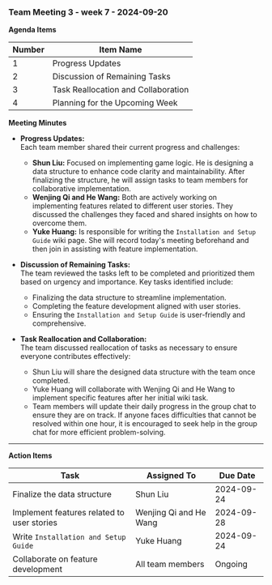 ### Team Meeting 3 - week 7 - 2024-09-20

**Agenda Items**

| Number | Item Name                           |
|--------|-------------------------------------|
| 1      | Progress Updates                    |
| 2      | Discussion of Remaining Tasks       |
| 3      | Task Reallocation and Collaboration |
| 4      | Planning for the Upcoming Week      |

**Meeting Minutes**

- **Progress Updates:**  
  Each team member shared their current progress and challenges:
  - **Shun Liu:** Focused on implementing game logic. He is designing a data structure to enhance code clarity and maintainability. After finalizing the structure, he will assign tasks to team members for collaborative implementation.
  - **Wenjing Qi and He Wang:** Both are actively working on implementing features related to different user stories. They discussed the challenges they faced and shared insights on how to overcome them.
  - **Yuke Huang:** Is responsible for writing the `Installation and Setup Guide` wiki page. She will record today's meeting beforehand and then join in assisting with feature implementation.

- **Discussion of Remaining Tasks:**  
  The team reviewed the tasks left to be completed and prioritized them based on urgency and importance. Key tasks identified include:
  - Finalizing the data structure to streamline implementation.
  - Completing the feature development aligned with user stories.
  - Ensuring the `Installation and Setup Guide` is user-friendly and comprehensive.

- **Task Reallocation and Collaboration:**  
  The team discussed reallocation of tasks as necessary to ensure everyone contributes effectively:
  - Shun Liu will share the designed data structure with the team once completed.
  - Yuke Huang will collaborate with Wenjing Qi and He Wang to implement specific features after her initial wiki task.
  - Team members will update their daily progress in the group chat to ensure they are on track. If anyone faces difficulties that cannot be resolved within one hour, it is encouraged to seek help in the group chat for more efficient problem-solving.


---

**Action Items**

| Task                                       | Assigned To            | Due Date   |
|--------------------------------------------|------------------------|------------|
| Finalize the data structure                | Shun Liu               | 2024-09-24 |
| Implement features related to user stories | Wenjing Qi and He Wang | 2024-09-28 |
| Write `Installation and Setup Guide`       | Yuke Huang             | 2024-09-24 |
| Collaborate on feature development         | All team members       | Ongoing    |
